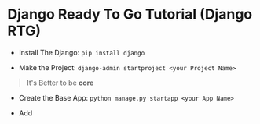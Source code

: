 # Django Ready To Go Tutorial (Django RTG)

- Install The Django:
```pip install django```

- Make the Project:
```django-admin startproject <your Project Name>``` <!-- In this case: core -->
> It's Better to be <B>core</B>

- Create the Base App:
```python manage.py startapp <your App Name>``` <!-- In this case: base -->

- Add